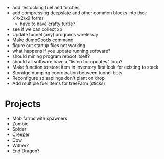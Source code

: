- add restocking fuel and torches
- add compressing deepslate and other common blocks into their x1/x2/x9 forms
    - have to have crafty turtle?
- see if we can collect xp
- Update tunnel (any) programs wirelessly
- Make dumpGoods command
- figure out startup files not working
- what happens if you update running software?
- should mining program reboot itself?
- should all software have a "listen for updates" loop?
- Make function to store item in inventory first look for existing to stack
- Storatge dumping coordination between tunnel bots
- Reconfigure so saplings don't plant on drop
- Add multiple fuel items for treeFarm (sticks)

# Projects
- Mob farms with spawners
 - Zombie
 - Spider
 - Creeper
 - Cow
 - Wither?
 - End Dragon?